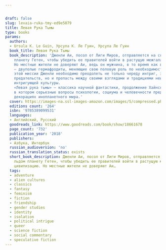 ```yaml
---


draft: false
slug: levaia-ruka-tmy-ed9e5079
title: Левая Рука Тьмы
type: books
params:
  authors:
  - Ursula K. Le Guin, Урсула К. Ле Гуин, Урсула Ле Гуин
  book_title: Левая Рука Тьмы
  book_description: 'Дженли Аи, посол от Лиги Миров, отправляется на скованную льдом
    планету Гетен, чтобы убедить ее правителей войти в растущую межгалактическую цивилизацию.
    Но местные жители не доверяют Аи, ведь он мужчина, в то время как все гетенианцы
    – двуполые гермафродиты, меняющие свою половую роль по необходимости. Для успеха
    этой миссии Дженли необходимо преодолеть не только череду интриг, заговоров и
    предательств, но и пропасть между своими взглядами и традициями неизвестной, но
    интригующей культуры.
    «Левая рука тьмы» – классика научной фантастики, продолжение Хайнского цикла,
    в котором серьезные вопросы психологии, социума и человечности представлены в
    декорациях инопланетного мира.'
  cover: https://images-na.ssl-images-amazon.com/images/S/compressed.photo.goodreads.com/books/1460222581i/29863537.jpg
  editions count: '264'
  isbn: '9785389099531'
  languages:
  - Английский, Русский
  goodreads_link: https://www.goodreads.com/book/show/18661678
  page_count: '732'
  publication_year: '2018'
  publishers:
  - Азбука, Интербук
  russian_audioversion: 'no'
  russian_translation_status: exists
  short_book_description: Дженли Аи, посол от Лиги Миров, отправляется на скованную
    льдом планету Гетен, чтобы убедить ее правителей войти в растущую межгалактическую
    цивилизацию. Но местные жители не доверяют Аи…
  tags:
  - adventure
  - alien cultures
  - classics
  - fantasy
  - feminism
  - fiction
  - friendship
  - gender studies
  - identity
  - isolation
  - political intrigue
  - queer
  - science fiction
  - social commentary
  - speculative fiction
---
```

